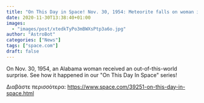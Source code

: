```yaml
---
title: "On This Day in Space! Nov. 30, 1954: Meteorite falls on woman in Alabama"
date: 2020-11-30T13:38:40+01:00
images:
  - "images/post/xtedkTyPo3mBWXsPtp3a6o.jpg"
author: "AstroBot"
categories: ["News"]
tags: ["space.com"]
draft: false
---
```


On Nov. 30, 1954, an Alabama woman received an out-of-this-world surprise. See how it happened in our "On This Day In Space" series! 

Διαβάστε περισσότερα: https://www.space.com/39251-on-this-day-in-space.html
